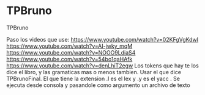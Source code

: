 # TPBruno
TPBruno

Paso los videos que use:
https://www.youtube.com/watch?v=02KFgVgKdwI
https://www.youtube.com/watch?v=AI-jwky_mqM
https://www.youtube.com/watch?v=NOOO9LdiaS4
https://www.youtube.com/watch?v=54bo1qaHAfk
https://www.youtube.com/watch?v=denLhiT2egw
Los tokens que hay te los dice el libro, y las gramaticas mas o menos tambien.
Usar el que dice  TPBrunoFinal.
El que tiene la extension .l es el lex y .y es el yacc  .
Se ejecuta desde consola y pasandole como argumento un archivo de texto
